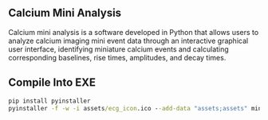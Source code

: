 ## Calcium Mini Analysis

Calcium mini analysis is a software developed in Python that allows users to analyze calcium imaging mini event data through an interactive graphical user interface, identifying miniature calcium events and calculating corresponding baselines, rise times, amplitudes, and decay times.

## Compile Into EXE

```cmd
pip install pyinstaller
pyinstaller -f -w -i assets/ecg_icon.ico --add-data "assets;assets" mini_analysis.py
```

